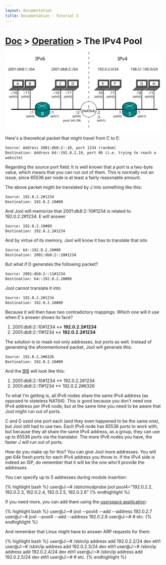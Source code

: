```yaml
---
layout: documentation
title: Documentation - Tutorial 3
---
```


# [Doc](doc-index.html) > [Operation](doc-index.html#further-operation) > The IPv4 Pool

![Fig.1 - Network from Scenario 3](images/tut2.3-network.svg)

Here's a theoretical packet that might travel from C to E:

	Source: Address 2001:db8:2::10, port 1234 (random)
	Destination: Address 64::192.0.2.10, port 80 (i.e. trying to reach a website)

Regarding the source port field: It is well known that a port is a two-byte value, which means that you can run out of them. This is normally not an issue, since 65536 per node is at least a fairly reasonable amount.

The above packet might be translated by J into something like this:

	Source: 192.0.2.2#1234
	Destination: 192.0.2.10#80

And Jool will memorize that 2001:db8:2::10#1234 is related to 192.0.2.2#1234. E will answer

	Source: 192.0.2.10#80
	Destination: 192.0.2.2#1234

And by virtue of its memory, Jool will know it has to translate that into

	Source: 64::192.0.2.10#80
	Destination: 2001:db8:2::10#1234

But what if D generates the following packet?

	Source: 2001:db8:2::11#1234
	Destination: 64::192.0.2.10#80

Jool cannot translate it into

	Source: 192.0.2.2#1234
	Destination: 192.0.2.10#80

Because it will then have two contradictory mappings. Which one will it use when E's answer shows its face?

1. 2001:db8:2::10#1234 <-> **192.0.2.2#1234**
2. 2001:db8:2::11#1234 <-> **192.0.2.2#1234**

The solution is to mask not only addresses, but ports as well. Instead of generating the aforementioned packet, Jool will generate this:

	Source: 192.0.2.2#6326
	Destination: 192.0.2.10#80

And the [BIB](misc-bib.html) will look like this:

1. 2001:db8:2::10#1234 <-> 192.0.2.2#1234
2. 2001:db8:2::11#1234 <-> 192.0.2.2#6326

To what I'm getting is, all IPv6 nodes share the same IPv4 address (as opposed to stateless NAT64). This is good because you don't need one IPv4 address per IPv6 node, but at the same time you need to be aware that Jool might run out of ports.

C and D used one port each (and they even happened to be the same one), but Jool still had to use two. Each IPv6 node has 65536 ports to work with, but because they all share the same IPv4 address, as a group, they can use up to 65536 ports via the translator. The more IPv6 nodes you have, the faster J will run out of ports.

How do you make up for this? You can give Jool more addresses. You will get 64k fresh ports for each IPv4 address you throw in. If the IPv4 side is indeed an ISP, do remember that it will be the one who'll provide the addresses.

You can specify up to 5 addresses during module insertion:

{% highlight bash %}
user@J:~# /sbin/modprobe jool pool4="192.0.2.2, 192.0.2.3, 192.0.2.4, 192.0.2.5, 192.0.2.6"
{% endhighlight %}

If you need more, you can add them using the [userspace application](usr-flags-pool4.html):

{% highlight bash %}
user@J:~# jool --pool4 --add --address 192.0.2.7
user@J:~# jool --pool4 --add --address 192.0.2.8
user@J:~# # etc.
{% endhighlight %}

And remember that Linux might have to answer ARP requests for them:

{% highlight bash %}
user@J:~# /sbin/ip address add 192.0.2.2/24 dev eth1
user@J:~# /sbin/ip address add 192.0.2.3/24 dev eth1
user@J:~# /sbin/ip address add 192.0.2.4/24 dev eth1
user@J:~# /sbin/ip address add 192.0.2.5/24 dev eth1
user@J:~# # etc.
{% endhighlight %}

